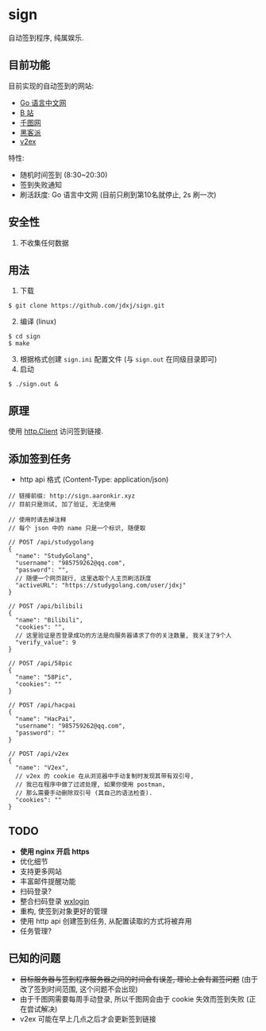 # sign

自动签到程序, 纯属娱乐.

## 目前功能

目前实现的自动签到的网站:

- [Go 语言中文网](https://studygolang.com/)
- [B 站](https://www.bilibili.com/)
- [千图网](https://www.58pic.com/)
- [黑客派](https://hacpai.com/)
- [v2ex](https://v2ex.com/)

特性:

- 随机时间签到 (8:30~20:30)
- 签到失败通知
- 刷活跃度: Go 语言中文网 (目前只刷到第10名就停止, 2s 刷一次)

## 安全性

1. 不收集任何数据

## 用法

1. 下载

```
$ git clone https://github.com/jdxj/sign.git
```

2. 编译 (linux)

```
$ cd sign
$ make
```

3. 根据格式创建 `sign.ini` 配置文件 (与 `sign.out` 在同级目录即可)
4. 启动

```
$ ./sign.out &
```

## 原理

使用 [http.Client](https://golang.org/pkg/net/http/#Client) 访问签到链接.

## 添加签到任务

- http api 格式 (Content-Type: application/json)

```
// 链接前缀: http://sign.aaronkir.xyz
// 目前只是测试, 加了验证, 无法使用

// 使用时请去掉注释
// 每个 json 中的 name 只是一个标识, 随便取

// POST /api/studygolang
{
  "name": "StudyGolang",
  "username": "985759262@qq.com",
  "password": "",
  // 随便一个网页就行, 这里选取个人主页刷活跃度
  "activeURL": "https://studygolang.com/user/jdxj"
}

// POST /api/bilibili
{
  "name": "Bilibili",
  "cookies": "",
  // 这里验证是否登录成功的方法是向服务器请求了你的关注数量, 我关注了9个人
  "verify_value": 9
}

// POST /api/58pic
{
  "name": "58Pic",
  "cookies": ""
}

// POST /api/hacpai
{
  "name": "HacPai",
  "username": "985759262@qq.com",
  "password": ""
}

// POST /api/v2ex
{
  "name": "V2ex",
  // v2ex 的 cookie 在从浏览器中手动复制时发现其带有双引号,
  // 我已在程序中做了过滤处理, 如果你使用 postman,
  // 那么需要手动删除双引号 (其自己的语法检查).
  "cookies": ""
}
```

## TODO

- **使用 nginx 开启 https**
- 优化细节
- 支持更多网站
- 丰富邮件提醒功能
- 扫码登录?
- 整合扫码登录 [wxlogin](https://github.com/jdxj/wxlogin)
- 重构, 使签到对象更好的管理
- 使用 http api 创建签到任务, 从配置读取的方式将被弃用
- 任务管理?

## 已知的问题

- ~~目标服务器与签到程序服务器之间的时间会有误差, 理论上会有漏签问题~~ (由于改了签到时间范围, 这个问题不会出现)
- 由于千图网需要每周手动登录, 所以千图网会由于 cookie 失效而签到失败 (正在尝试解决)
- v2ex 可能在早上几点之后才会更新签到链接
